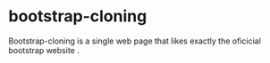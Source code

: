 # bootstrap-cloning
Bootstrap-cloning is a single web page that likes exactly the oficicial bootstrap website . 
